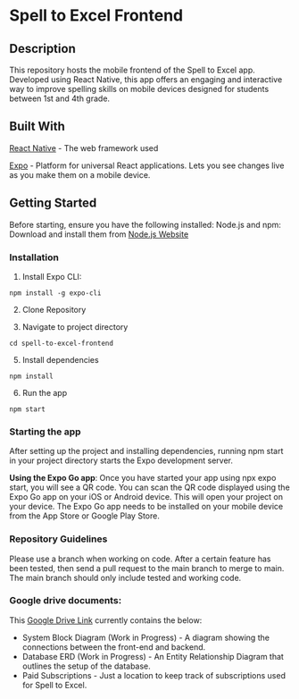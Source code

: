 # Spell to Excel Frontend

## Description

This repository hosts the mobile frontend of the Spell to Excel app. Developed using React Native, this app offers an engaging and interactive way to improve spelling skills on mobile devices designed for students between 1st and 4th grade.

## Built With

[React Native](https://reactnative.dev/) - The web framework used

[Expo](https://expo.dev/) - Platform for universal React applications. Lets you see changes live as you make them on a mobile device.

## Getting Started

Before starting, ensure you have the following installed:
Node.js and npm: Download and install them from [Node.js Website](https://nodejs.org/en)

### Installation
1. Install Expo CLI:

`npm install -g expo-cli`

2. Clone Repository

3. Navigate to project directory
   
`cd spell-to-excel-frontend`

5. Install dependencies
   
`npm install`

6. Run the app

`npm start`


### Starting the app

After setting up the project and installing dependencies, running npm start in your project directory starts the Expo development server.

**Using the Expo Go app**: Once you have started your app using npx expo start, you will see a QR code. You can scan the QR code displayed using the Expo Go app on your iOS or Android device. This will open your project on your device. The Expo Go app needs to be installed on your mobile device from the App Store or Google Play Store.

### Repository Guidelines

Please use a branch when working on code. After a certain feature has been tested, then send a pull request to the main branch to merge to main. The main branch should only include tested and working code.

### Google drive documents:

This [Google Drive Link](https://docs.google.com/document/d/1cv3wYupLLT9KxdokIB3fSvf2wyYhqmvJCdNE5L3y39Q/edit?usp=sharing) currently contains the below:

- System Block Diagram (Work in Progress) - A diagram showing the connections between the front-end and backend.
- Database ERD (Work in Progress) - An Entity Relationship Diagram that outlines the setup of the database.
- Paid Subscriptions - Just a location to keep track of subscriptions used for Spell to Excel.
